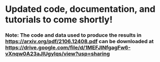 # Updated code, documentation, and tutorials to come shortly!

### Note: The code and data used to produce the results in <https://arxiv.org/pdf/2106.12408.pdf> can be downloaded at <https://drive.google.com/file/d/1MEFJINfgagFw6-vXnqw0A23aJlUgyIqs/view?usp=sharing>
 

